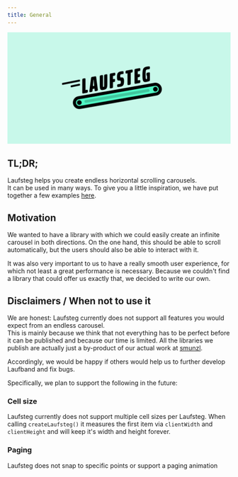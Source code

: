 ```yaml
---
title: General
---
```


<img src="/laufsteg-header-image.jpg"/>

## TL;DR;

Laufsteg helps you create endless horizontal scrolling carousels.\
It can be used in many ways. To give you a little inspiration, we have put together a few examples [here](/docs/demo).

## Motivation

We wanted to have a library with which we could easily create an infinite carousel in both directions. On the one hand, this should be able to scroll automatically, but the users should also be able to interact with it.

It was also very important to us to have a really smooth user experience, for which not least a great performance is necessary. Because we couldn't find a library that could offer us exactly that, we decided to write our own.

## Disclaimers / When not to use it

We are honest: Laufsteg currently does not support all features you would expect from an endless carousel.\
This is mainly because we think that not everything has to be perfect before it can be published and because our time is limited. All the libraries we publish are actually just a by-product of our actual work at [smunzl](https://smunzl.com).

Accordingly, we would be happy if others would help us to further develop Laufband and fix bugs.

Specifically, we plan to support the following in the future:

### Cell size

Laufsteg currently does not support multiple cell sizes per Laufsteg. When calling `createLaufsteg()` it measures the first item via `clientWidth` and `clientHeight` and will keep it's width and height forever.

### Paging

Laufsteg does not snap to specific points or support a paging animation
